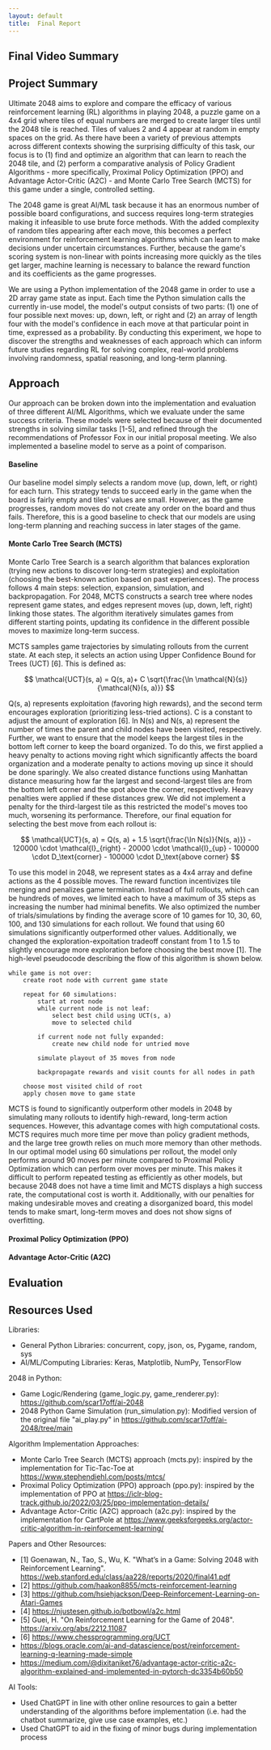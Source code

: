```yaml
---
layout: default
title:  Final Report
---
```


## Final Video Summary

## Project Summary
Ultimate 2048 aims to explore and compare the efficacy of various reinforcement learning (RL) algorithms in playing 2048, a puzzle game on a 4x4 grid where tiles of equal numbers are merged to create larger tiles until the 2048 tile is reached. Tiles of values 2 and 4 appear at random in empty spaces on the grid. As there have been a variety of previous attempts across different contexts showing the surprising difficulty of this task, our focus is to (1) find and optimize an algorithm that can learn to reach the 2048 tile, and (2) perform a comparative analysis of Policy Gradient Algorithms - more specifically, Proximal Policy Optimization (PPO) and Advantage Actor-Critic (A2C) - and Monte Carlo Tree Search (MCTS) for this game under a single, controlled setting.

The 2048 game is great AI/ML task because it has an enormous number of possible board configurations, and success requires long-term strategies making it infeasible to use brute force methods. With the added complexity of random tiles appearing after each move, this becomes a perfect environment for reinforcement learning algorithms which can learn to make decisions under uncertain circumstances. Further, because the game's scoring system is non-linear with points increasing more quickly as the tiles get larger, machine learning is necessary to balance the reward function and its coefficients as the game progresses.

We are using a Python implementation of the 2048 game in order to use a 2D array game state as input.  Each time the Python simulation calls the currently in-use model, the model's output consists of two parts: (1) one of four possible next moves: up, down, left, or right and (2) an array of length four with the model's confidence in each move at that particular point in time, expressed as a probability. By conducting this experiment, we hope to discover the strengths and weaknesses of each approach which can inform future studies regarding RL for solving complex, real-world problems involving randomness, spatial reasoning, and long-term planning.

## Approach
Our approach can be broken down into the implementation and evaluation of three different AI/ML Algorithms, which we evaluate under the same success criteria. These models were selected because of their documented strengths in solving similar tasks [1-5], and refined through the recommendations of Professor Fox in our initial proposal meeting. We also implemented a baseline model to serve as a point of comparison.


#### Baseline
Our baseline model simply selects a random move (up, down, left, or right) for each turn. This strategy tends to succeed early in the game when the board is fairly empty and tiles' values are small. However, as the game progresses, random moves do not create any order on the board and thus fails. Therefore, this is a good baseline to check that our models are using long-term planning and reaching success in later stages of the game.


#### Monte Carlo Tree Search (MCTS)
Monte Carlo Tree Search is a search algorithm that balances exploration (trying new actions to discover long-term strategies) and exploitation (choosing the best-known action based on past experiences). The process follows 4 main steps: selection, expansion, simulation, and backpropagation. For 2048, MCTS constructs a search tree where nodes represent game states, and edges represent moves (up, down, left, right) linking those states. The algorithm iteratively simulates games from different starting points, updating its confidence in the different possible moves to maximize long-term success.

MCTS samples game trajectories by simulating rollouts from the current state. At each step, it selects an action using Upper Confidence Bound for Trees (UCT) [6]. This is defined as:

$$
\mathcal{UCT}(s, a) = Q(s, a)+ C \sqrt{\frac{\ln \mathcal{N}(s)}{\mathcal{N}(s, a)}}
$$

Q(s, a) represents exploitation (favoring high rewards), and the second term encourages exploration (prioritizing less-tried actions). C is a constant to adjust the amount of exploration [6]. ln N(s) and N(s, a) represent the number of times the parent and child nodes have been visited, respectively. Further, we want to ensure that the model keeps the largest tiles in the bottom left corner to keep the board organized. To do this, we first applied a heavy penalty to actions moving right which significantly affects the board organization and a moderate penalty to actions moving up since it should be done sparingly. We also created distance functions using Manhattan distance measuring how far the largest and second-largest tiles are from the bottom left corner and the spot above the corner, respectively. Heavy penalties were applied if these distances grew. We did not implement a penalty for the third-largest tile as this restricted the model's moves too much, worsening its performance. Therefore, our final equation for selecting the best move from each rollout is:

$$
\mathcal{UCT}(s, a) = Q(s, a) + 1.5 \sqrt{\frac{\ln N(s)}{N(s, a)}} - 120000 \cdot \mathcal{I}_{right} - 20000 \cdot \mathcal{I}_{up} - 100000 \cdot D_\text{corner} - 100000 \cdot D_\text{above corner}
$$

To use this model in 2048, we represent states as a 4x4 array and define actions as the 4 possible moves. The reward function incentivizes tile merging and penalizes game termination. Instead of full rollouts, which can be hundreds of moves, we limited each to have a maximum of 35 steps as increasing the number had minimal benefits. We also optimized the number of trials/simulations by finding the average score of 10 games for 10, 30, 60, 100, and 130 simulations for each rollout. We found that using 60 simulations significantly outperformed other values. Additionally, we changed the exploration-expoitation tradeoff constant from 1 to 1.5 to slightly encourage more exploration before choosing the best move [1]. The high-level pseudocode describing the flow of this algorithm is shown below.

```
while game is not over:
    create root node with current game state

    repeat for 60 simulations:
        start at root node
        while current node is not leaf:
            select best child using UCT(s, a)
            move to selected child

        if current node not fully expanded:
            create new child node for untried move

        simulate playout of 35 moves from node
        
        backpropagate rewards and visit counts for all nodes in path
    
    choose most visited child of root
    apply chosen move to game state        
```

MCTS is found to significantly outperform other models in 2048 by simulating many rollouts to identify high-reward, long-term action sequences. However, this advantage comes with high computational costs. MCTS requires much more time per move than policy gradient methods, and the large tree growth relies on much more memory than other methods. In our optimal model using 60 simulations per rollout, the model only performs around 90 moves per minute compared to Proximal Policy Optimization which can perform over moves per minute. This makes it difficult to perform repeated testing as efficiently as other models, but because 2048 does not have a time limit and MCTS displays a high success rate, the computational cost is worth it. Additionally, with our penalties for making undesirable moves and creating a disorganized board, this model tends to make smart, long-term moves and does not show signs of overfitting.


#### Proximal Policy Optimization (PPO)


#### Advantage Actor-Critic (A2C)

## Evaluation

## Resources Used
Libraries:
- General Python Libraries: concurrent, copy, json, os, Pygame, random, sys
- AI/ML/Computing Libraries: Keras, Matplotlib, NumPy, TensorFlow

2048 in Python:
- Game Logic/Rendering (game_logic.py, game_renderer.py): https://github.com/scar17off/ai-2048
- 2048 Python Game Simulation (run_simulation.py): Modified version of the original file "ai_play.py" in https://github.com/scar17off/ai-2048/tree/main

Algorithm Implementation Approaches:
- Monte Carlo Tree Search (MCTS) approach (mcts.py): inspired by the implementation for Tic-Tac-Toe at https://www.stephendiehl.com/posts/mtcs/
- Proximal Policy Optimization (PPO) approach (ppo.py): inspired by the implementation of PPO at https://iclr-blog-track.github.io/2022/03/25/ppo-implementation-details/
- Advantage Actor-Critic (A2C) approach (a2c.py): inspired by the implementation for CartPole at https://www.geeksforgeeks.org/actor-critic-algorithm-in-reinforcement-learning/

Papers and Other Resources:
- [1] Goenawan, N., Tao, S., Wu, K. "What’s in a Game: Solving 2048 with Reinforcement Learning". https://web.stanford.edu/class/aa228/reports/2020/final41.pdf
- [2] https://github.com/haakon8855/mcts-reinforcement-learning
- [3] https://github.com/hsiehjackson/Deep-Reinforcement-Learning-on-Atari-Games
- [4] https://njustesen.github.io/botbowl/a2c.html
- [5] Guei, H. "On Reinforcement Learning for the Game of 2048". https://arxiv.org/abs/2212.11087
- [6] https://www.chessprogramming.org/UCT
- https://blogs.oracle.com/ai-and-datascience/post/reinforcement-learning-q-learning-made-simple
- https://medium.com/@dixitaniket76/advantage-actor-critic-a2c-algorithm-explained-and-implemented-in-pytorch-dc3354b60b50

AI Tools:
- Used ChatGPT in line with other online resources to gain a better understanding of the algorithms before implementation (i.e. had the chatbot summarize, give use case examples, etc.)
- Used ChatGPT to aid in the fixing of minor bugs during implementation process